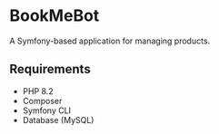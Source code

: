 # BookMeBot

A Symfony-based application for managing products.

## Requirements

- PHP 8.2
- Composer
- Symfony CLI
- Database (MySQL)

